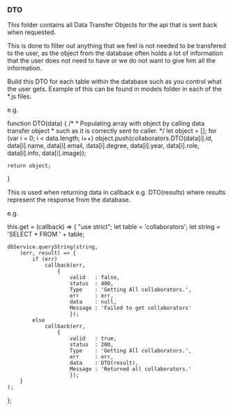 ### DTO 
This folder contains all Data Transfer Objects for the api that is sent back when requested. 

This is done to filter out anything that we feel is not needed to be transfered to the user, as the object from the database often holds a lot of information that the user does not need to have or we do not want to give him all the information. 

Build this DTO for each table within the database such as you control what the user gets. Example of this can be found in models folder in each of the *.js files. 

e.g. 

function DTO(data) {
    /* 
    * Populating array with object by calling data transfer object 
    * such as it is correctly sent to caller.
    */
    let object = [];
    for (var i = 0; i < data.length; i++)
      object.push(collaborators.DTO(data[i].id, data[i].name, data[i].email, data[i].degree, data[i].year, data[i].role, data[i].info, data[i].image));

    return object;

}

This is used when returning data in callback e.g. DTO(results) where results represent the response from the database. 

e.g. 

this.get = (callback) => {
	"use strict";
	let table  = 'collaborators';
	let string = 'SELECT * FROM ' + table;
	
	dbService.queryString(string, 
		(err, result) => {
			if (err)
				callback(err, 
					{	
						valid   : false,
						status  : 400,
						Type    : 'Getting All collaborators.',
						err     : err,
						data    : null,
						Message : 'Failed to get collaborators'
						});
			else 
				callback(err, 
					{	
						valid   : true,
						status  : 200,
						Type    : 'Getting All collaborators.',
						err     : err,
						data    : DTO(result),
						Message : 'Returned all collaborators.'
						});
		}
	);
};